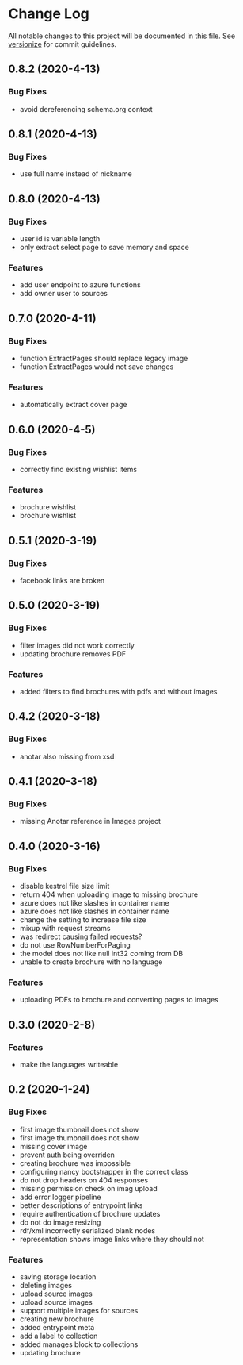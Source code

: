 # Change Log

All notable changes to this project will be documented in this file. See [versionize](https://github.com/saintedlama/versionize) for commit guidelines.

<a name="0.8.2"></a>
## 0.8.2 (2020-4-13)

### Bug Fixes

* avoid dereferencing schema.org context

## 0.8.1 (2020-4-13)

### Bug Fixes

* use full name instead of nickname

## 0.8.0 (2020-4-13)

### Bug Fixes

* user id is variable length
* only extract select page to save memory and space

### Features

* add user endpoint to azure functions
* add owner user to sources

## 0.7.0 (2020-4-11)

### Bug Fixes

* function ExtractPages should replace legacy image
* function ExtractPages would not save changes

### Features

* automatically extract cover page

## 0.6.0 (2020-4-5)

### Bug Fixes

* correctly find existing wishlist items

### Features

* brochure wishlist
* brochure wishlist

## 0.5.1 (2020-3-19)

### Bug Fixes

* facebook links are broken

## 0.5.0 (2020-3-19)

### Bug Fixes

* filter images did not work correctly
* updating brochure removes PDF

### Features

* added filters to find brochures with pdfs and without images

## 0.4.2 (2020-3-18)

### Bug Fixes

* anotar also missing from xsd

## 0.4.1 (2020-3-18)

### Bug Fixes

* missing Anotar reference in Images project

## 0.4.0 (2020-3-16)

### Bug Fixes

* disable kestrel file size limit
* return 404 when uploading image to missing brochure
* azure does not like slashes in container name
* azure does not like slashes in container name
* change the setting to increase file size
* mixup with request streams
* was redirect causing failed requests?
* do not use RowNumberForPaging
* the model does not like null int32 coming from DB
* unable to create brochure with no language

### Features

* uploading PDFs to brochure and converting pages to images

## 0.3.0 (2020-2-8)

### Features

* make the languages writeable

## 0.2 (2020-1-24)

### Bug Fixes

* first image thumbnail does not show
* first image thumbnail does not show
* missing cover image
* prevent auth being overriden
* creating brochure was impossible
* configuring nancy bootstrapper in the correct class
* do not drop headers on 404 responses
* missing permission check on imag upload
* add error logger pipeline
* better descriptions of entrypoint links
* require authentication of brochure updates
* do not do image resizing
* rdf/xml incorrectly serialized blank nodes
* representation shows image links where they should not

### Features

* saving storage location
* deleting images
* upload source images
* upload source images
* support multiple images for sources
* creating new brochure
* added entrypoint meta
* add a label to collection
* added manages block to collections
* updating brochure

